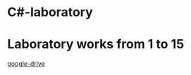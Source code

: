 # C#-laboratory
# Laboratory works from 1 to 15 
[google-drive](https://drive.google.com/drive/folders/1DGflPuHZCndMj9zYySUOCc-CSG8RqY5Q)
